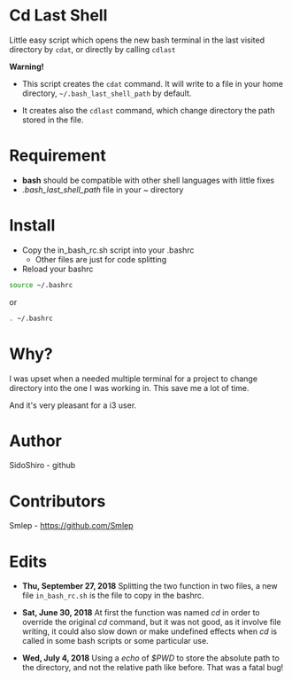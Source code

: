 # Cd Last Shell

Little easy script which opens the new bash terminal in the last visited
directory by ` cdat `, or directly by calling `cdlast`

**Warning!**

* This script creates the ` cdat ` command. It will write to a file in your home
directory, `~/.bash_last_shell_path` by default.

* It creates also the `cdlast` command, which change directory the path stored
in the file.


# Requirement

  * **bash** should be compatible with other shell languages with little fixes
  * *.bash_last_shell_path* file in your *~* directory

# Install

  * Copy the in_bash_rc.sh script into your .bashrc
    * Other files are just for code splitting
  * Reload your bashrc
   
  ```sh
  source ~/.bashrc
  ```
  
  or 
  
  ```sh
  . ~/.bashrc
  ```

# Why?

  I was upset when a needed multiple terminal for a project to change directory
  into the one I was working in. This save me a lot of time.

  And it's very pleasant for a i3 user.

# Author

  SidoShiro - github
  
# Contributors

  Smlep - https://github.com/Smlep

# Edits

* **Thu, September 27, 2018**
  Splitting the two function in two files, a new file `in_bash_rc.sh` is the
  file to copy in the bashrc.

* **Sat, June 30, 2018**
  At first the function was named *cd* in order to override the original *cd*
  command, but it was not good, as it involve file writing, it could also slow
  down or make undefined effects when *cd* is called in some bash scripts or
  some particular use.

* **Wed, July 4, 2018**
  Using a *echo* of *$PWD* to store the absolute path to the directory, and not
  the relative path like before. That was a fatal bug!

